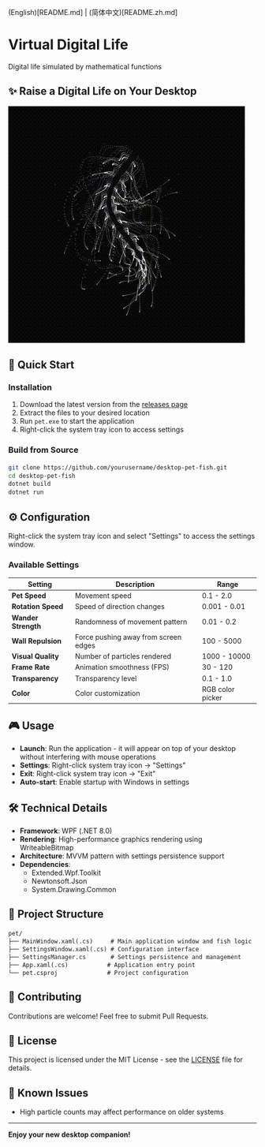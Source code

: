 (English)[README.md] | (简体中文)[README.zh.md]

# Virtual Digital Life

Digital life simulated by mathematical functions

## ✨ Raise a Digital Life on Your Desktop

![Fish Animation](assets/fish.gif)

## 🚀 Quick Start

### Installation

1. Download the latest version from the [releases page](https://github.com/ystemsrx/Digital-Life/releases)
2. Extract the files to your desired location
3. Run `pet.exe` to start the application
4. Right-click the system tray icon to access settings

### Build from Source

```bash
git clone https://github.com/yourusername/desktop-pet-fish.git
cd desktop-pet-fish
dotnet build
dotnet run
```

## ⚙️ Configuration

Right-click the system tray icon and select "Settings" to access the settings window.

### Available Settings

| Setting | Description | Range |
|---------|-------------|-------|
| **Pet Speed** | Movement speed | 0.1 - 2.0 |
| **Rotation Speed** | Speed of direction changes | 0.001 - 0.01 |
| **Wander Strength** | Randomness of movement pattern | 0.01 - 0.2 |
| **Wall Repulsion** | Force pushing away from screen edges | 100 - 5000 |
| **Visual Quality** | Number of particles rendered | 1000 - 10000 |
| **Frame Rate** | Animation smoothness (FPS) | 30 - 120 |
| **Transparency** | Transparency level | 0.1 - 1.0 |
| **Color** | Color customization | RGB color picker |

## 🎮 Usage

- **Launch**: Run the application - it will appear on top of your desktop without interfering with mouse operations
- **Settings**: Right-click system tray icon → "Settings"
- **Exit**: Right-click system tray icon → "Exit"
- **Auto-start**: Enable startup with Windows in settings

## 🛠️ Technical Details

- **Framework**: WPF (.NET 8.0)
- **Rendering**: High-performance graphics rendering using WriteableBitmap
- **Architecture**: MVVM pattern with settings persistence support
- **Dependencies**:
  - Extended.Wpf.Toolkit
  - Newtonsoft.Json
  - System.Drawing.Common

## 📁 Project Structure

```
pet/
├── MainWindow.xaml(.cs)     # Main application window and fish logic
├── SettingsWindow.xaml(.cs) # Configuration interface
├── SettingsManager.cs       # Settings persistence and management
├── App.xaml(.cs)           # Application entry point
└── pet.csproj              # Project configuration
```

## 🤝 Contributing

Contributions are welcome! Feel free to submit Pull Requests.

## 📝 License

This project is licensed under the MIT License - see the [LICENSE](LICENSE) file for details.

## 🐛 Known Issues

- High particle counts may affect performance on older systems

---

**Enjoy your new desktop companion!**